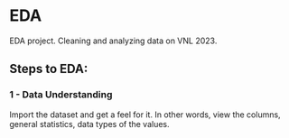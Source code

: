 # EDA
EDA project. Cleaning and analyzing data on VNL 2023.

## Steps to EDA:

### 1 - Data Understanding
Import the dataset and get a feel for it. In other words, view the columns, general statistics, data types of the values.